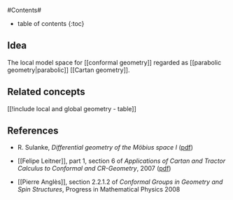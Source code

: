 
#Contents#
* table of contents
{:toc}

## Idea

The local model space for [[conformal geometry]] regarded as [[parabolic geometry|parabolic]] [[Cartan geometry]].

## Related concepts

[[!include local and global geometry - table]]

## References

* R. Sulanke, _Differential geometry of the Möbius space I_ ([pdf](http://www-irm.mathematik.hu-berlin.de/~sulanke/diffgeo/moebius/mdg.pdf))

* [[Felipe Leitner]], part 1, section 6 of _Applications of Cartan and Tractor Calculus to Conformal and CR-Geometry_, 2007 ([pdf](http://elib.uni-stuttgart.de/opus/volltexte/2009/3922/pdf/HabilKopf.pdf))

* [[Pierre Anglès]], section 2.2.1.2 of _Conformal Groups in Geometry and Spin Structures_, Progress in Mathematical Physics 2008

